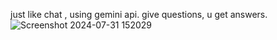 just like chat , using gemini api. give questions, u get answers.
![Screenshot 2024-07-31 152029](https://github.com/user-attachments/assets/5bf3f885-8431-476f-817e-50be64958103)
